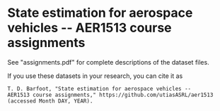 # State estimation for aerospace vehicles -- AER1513 course assignments

See "assignments.pdf" for complete descriptions of the dataset files.

If you use these datasets in your research, you can cite it as
```
T. D. Barfoot, "State estimation for aerospace vehicles --
AER1513 course assignments," https://github.com/utiasASRL/aer1513
(accessed Month DAY, YEAR). 
```
